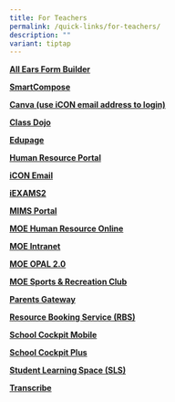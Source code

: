 ```yaml
---
title: For Teachers
permalink: /quick-links/for-teachers/
description: ""
variant: tiptap
---
```

<p><strong><a href="https://forms.moe.edu.sg/" rel="noopener noreferrer nofollow" target="_blank">All Ears Form Builder </a></strong>
</p>
<p><strong><a href="https://www.smartcompose.gov.sg/" rel="noopener nofollow" target="_blank">SmartCompose</a></strong>
</p>
<p><strong><a href="https://www.canva.com/" rel="noopener nofollow" target="_blank">Canva (use iCON email address to login)</a></strong>
</p>
<p><strong><a href="https://www.classdojo.com/" rel="noopener nofollow" target="_blank">Class Dojo</a></strong>
</p>
<p><strong><a href="https://clementipri.edupage.org/" rel="noopener noreferrer nofollow" target="_blank">Edupage</a></strong>
</p>
<p><strong><a href="https://www.hrp.gov.sg/hrp/#/" rel="noopener noreferrer nofollow" target="_blank">Human Resource Portal</a></strong>
</p>
<p><strong><a href="https://icon.moe.edu.sg/" rel="noopener noreferrer nofollow" target="_blank">iCON Email</a></strong>
</p>
<p><strong><a href="https://iexams.seab.gov.sg/login" rel="noopener noreferrer nofollow" target="_blank">iEXAMS2</a></strong>
</p>
<p><strong><a href="https://idp.mims.moe.gov.sg/nidp/jsp/main.jsp?id=mimsaatest" rel="noopener noreferrer nofollow" target="_blank">MIMS Portal</a></strong>
</p>
<p><strong><a href="https://intranet.moe.gov.sg/hronline/Pages/Home.aspx" rel="noopener noreferrer nofollow" target="_blank">MOE Human Resource Online</a></strong>
</p>
<p><strong><a href="https://intranet.moe.gov.sg/Pages/Home.aspx" rel="noopener noreferrer nofollow" target="_blank">MOE Intranet</a></strong>
</p>
<p><strong><a href="https://opal2.moe.edu.sg/" rel="noopener noreferrer nofollow" target="_blank">MOE OPAL 2.0</a></strong>
</p>
<p><strong><a href="https://www.mesrc.net/" rel="noopener noreferrer nofollow" target="_blank">MOE Sports &amp; Recreation Club</a></strong>
</p>
<p><strong><a href="https://pg.moe.edu.sg/" rel="noopener noreferrer nofollow" target="_blank">Parents Gateway</a></strong>
</p>
<p><strong><a href="https://rbs.avero-tech.com/" rel="noopener noreferrer nofollow" target="_blank">Resource Booking Service (RBS)</a></strong>
</p>
<p><strong><a href="https://scmobile.moe.edu.sg/" rel="noopener noreferrer nofollow" target="_blank">School Cockpit Mobile</a></strong>
</p>
<p><strong><a href="https://schoolcockpit.moe.gov.sg/" rel="noopener noreferrer nofollow" target="_blank">School Cockpit Plus</a></strong>
</p>
<p><strong><a href="https://vle.learning.moe.edu.sg/login" rel="noopener noreferrer nofollow" target="_blank">Student Learning Space (SLS)</a></strong>
</p>
<p><strong><a href="https://www.transcribe.gov.sg/" rel="noopener nofollow" target="_blank">Transcribe</a></strong>
</p>
